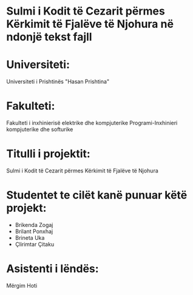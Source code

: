 # Sulmi i Kodit të Cezarit përmes Kërkimit të Fjalëve të Njohura në ndonjë tekst fajll

# Universiteti:
Universiteti i Prishtinës "Hasan Prishtina"

# Fakulteti:
Fakulteti i inxhinierisë elektrike dhe kompjuterike
Programi-Inxhinieri kompjuterike dhe softurike

# Titulli i projektit:
Sulmi i Kodit të Cezarit përmes Kërkimit të Fjalëve të Njohura

# Studentet te cilët kanë punuar këtë projekt:
- Brikenda Zogaj
- Brilant Ponxhaj
- Brineta Uka
- Çlirimtar Çitaku

# Asistenti i lëndës:
Mërgim Hoti